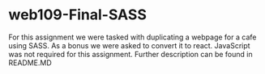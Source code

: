 # web109-Final-SASS
For this assignment we were tasked with duplicating a webpage for a cafe using SASS. As a bonus we were asked to convert it to react. JavaScript was not required for this assignment. Further description can be found in README.MD
